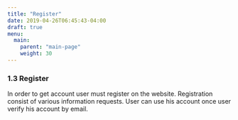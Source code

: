 ```yaml
---
title: "Register"
date: 2019-04-26T06:45:43-04:00
draft: true
menu:
  main:
    parent: "main-page"
    weight: 30
---
```


### 1.3 Register

In order to get account user must register on the website. Registration consist of various information requests. User can use his account once user verify his account by email.
